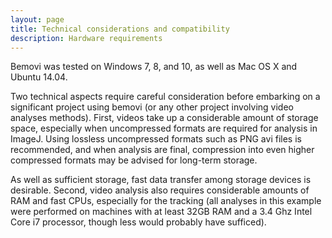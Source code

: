 ```yaml
---
layout: page
title: Technical considerations and compatibility
description: Hardware requirements
---
```


Bemovi was tested on Windows 7, 8, and 10, as well as Mac OS X and Ubuntu 14.04.

Two technical aspects require careful consideration before embarking
on a significant project using bemovi (or any other project involving video analyses
methods). First, videos take up a considerable amount of storage space,
especially when uncompressed formats are required for analysis in
ImageJ. Using lossless uncompressed formats such as PNG avi files
is recommended, and when analysis are final, compression into even
higher compressed formats may be advised for long-term storage.

As well as sufficient storage, fast data transfer among
storage devices is desirable. Second, video analysis also requires considerable
amounts of RAM and fast CPUs, especially for the tracking (all analyses
in this example were performed on machines with at least 32GB RAM and a 3.4 Ghz
Intel Core i7 processor, though less would probably have sufficed).